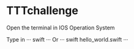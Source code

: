 # TTTchallenge

Open the terminal in IOS Operation System

Type in 
···
swift
···
Or 
···
swift hello_world.swift
···
